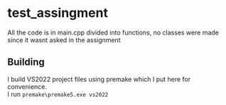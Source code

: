 # test_assingment

All the code is in main.cpp divided into functions, no classes were made since it wasnt asked in the assignment

## Building

I build VS2022 project files using premake which I put here for convenience.\
I run `premake\premake5.exe vs2022`
